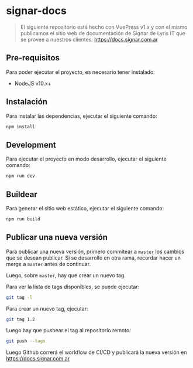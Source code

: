 # signar-docs

> El siguiente repositorio está hecho con VuePress v1.x y con el mismo publicamos el sitio web de documentación de Signar de Lyris IT que se provee a nuestros clientes: https://docs.signar.com.ar

## Pre-requisitos

Para poder ejecutar el proyecto, es necesario tener instalado:
- NodeJS v10.x+

## Instalación

Para instalar las dependencias, ejecutar el siguiente comando:

```bash
npm install
```

## Development

Para ejecutar el proyecto en modo desarrollo, ejecutar el siguiente comando:

```bash
npm run dev
```

## Buildear

Para generar el sitio web estático, ejecutar el siguiente comando:

```bash
npm run build
```

## Publicar una nueva versión

Para publicar una nueva versión, primero commitear a `master` los cambios que se desean publicar. Si se desarrollo en otra rama, recordar hacer un merge a `master` antes de continuar.

Luego, sobre `master`, hay que crear un nuevo tag.

Para ver la lista de tags disponibles, se puede ejecutar:

```bash
git tag -l
```

Para crear un nuevo tag, ejecutar:

```bash
git tag 1.2
```

Luego hay que pushear el tag al repositorio remoto:

```bash
git push --tags
```

Luego Github correrá el workflow de CI/CD y publicará la nueva versión en https://docs.signar.com.ar


